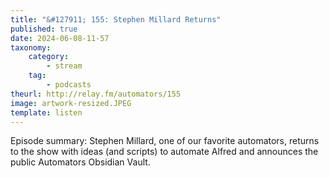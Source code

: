 ```yaml
---
title: "&#127911; 155: Stephen Millard Returns"
published: true
date: 2024-06-08-11-57
taxonomy:
    category:
        - stream
    tag:
        - podcasts
theurl: http://relay.fm/automators/155
image: artwork-resized.JPEG
template: listen
---
```


Episode summary: Stephen Millard, one of our favorite automators, returns to the show with ideas (and scripts) to automate Alfred and announces the public Automators Obsidian Vault.
